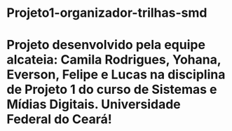 # Projeto1-organizador-trilhas-smd

# Projeto desenvolvido pela equipe alcateia: Camila Rodrigues, Yohana, Everson, Felipe e Lucas na disciplina de Projeto 1 do curso de Sistemas e Mídias Digitais. Universidade Federal do Ceará!
